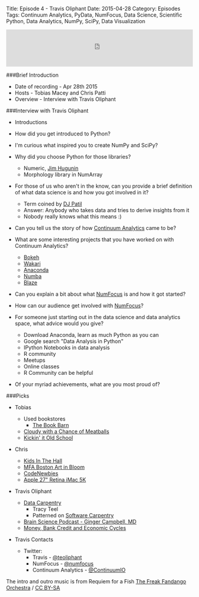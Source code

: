 Title: Episode 4 - Travis Oliphant
Date: 2015-04-28
Category: Episodes
Tags: Continuum Analytics, PyData, NumFocus, Data Science, Scientific Python, Data Analytics, NumPy, SciPy, Data Visualization

<iframe id="audio_iframe" src="http://www.podbean.com/media/player/628gx-55c078?skin=103" width="100%" height="100" frameborder="0" scrolling="no"></iframe>

###Brief Introduction
*  Date of recording - Apr 28th 2015
*  Hosts - Tobias Macey and Chris Patti
*  Overview - Interview with Travis Oliphant

###Interview with Travis Oliphant
*  Introductions

*  How did you get introduced to Python?

*  I'm curious what inspired you to create NumPy and SciPy?

*  Why did you choose Python for those libraries?
    *  Numeric, [Jim Hugunin](http://hugunin.net/)
    *  Morphology library in NumArray

*  For those of us who aren't in the know, can you provide a brief definition of what data science is and how you got involved in it?
    *  Term coined by [DJ Patil](http://en.wikipedia.org/wiki/DJ_Patil)
    *  Answer: Anybody who takes data and tries to derive insights from it
    *  Nobody really knows what this means :)

*  Can you tell us the story of how [Continuum Analytics](http://continuum.io/) came to be?

*  What are some interesting projects that you have worked on with Continuum Analytics?
    *  [Bokeh](http://bokeh.pydata.org/en/latest/)
    *  [Wakari](http://continuum.io/wakari)
    *  [Anaconda](https://store.continuum.io/cshop/anaconda/)
    *  [Numba](http://numba.pydata.org/)
    *  [Blaze](http://blaze.pydata.org/en/latest/)

*  Can you explain a bit about what [NumFocus](http://numfocus.org/) is and how it got started?

*  How can our audience get involved with [NumFocus](http://numfocus.org/)?

*  For someone just starting out in the data science and data analytics space, what advice would you give?
    *  Download Anaconda, learn as much Python as you can
    *  Google search "Data Analysis in Python"
    *  IPython Notebooks in data analysis
    *  R community
    *  Meetups
    *  Online classes
    *  R Community can be helpful

*  Of your myriad achievements, what are you most proud of?

###Picks
*  Tobias
    *  Used bookstores
       - [The Book Barn](http://www.bookbarnniantic.com/)
    *  [Cloudy with a Chance of Meatballs](http://www.imdb.com/title/tt0844471/)
    *  [Kickin' it Old School](http://www.imdb.com/title/tt0772178/)

*  Chris
    *  [Kids In The Hall](http://en.wikipedia.org/wiki/The_Kids_in_the_Hall)
    *  [MFA Boston Art in Bloom](http://www.mfa.org/programs/series/art-bloom)
    *  [CodeNewbies](http://www.codenewbie.org/)
    *  [Apple 27" Retina iMac 5K](https://www.apple.com/imac-with-retina/)

*  Travis Oliphant
    *  [Data Carpentry](http://datacarpentry.org/)
        *  Tracy Teel
        *  Patterned on [Software Carpentry](https://software-carpentry.org/)
    *  [Brain Science Podcast - Ginger Campbell, MD](http://brainsciencepodcast.com/)
    *  [Money, Bank Credit and Economic Cycles](https://mises.org/library/money-bank-credit-and-economic-cycles)

*  Travis Contacts
    * Twitter:
      - Travis - [@teoliphant](https://twitter.com/teoliphant)
      - NumFocus - [@numfocus](https://twitter.com/numfocus)
      - Continuum Analytics - [@ContinuumIO](https://twitter.com/continuumio)

The intro and outro music is from Requiem for a Fish [The Freak Fandango Orchestra](http://freemusicarchive.org/music/The_Freak_Fandango_Orchestra/)  / [CC BY-SA](http://creativecommons.org/licenses/by-sa/3.0/)
